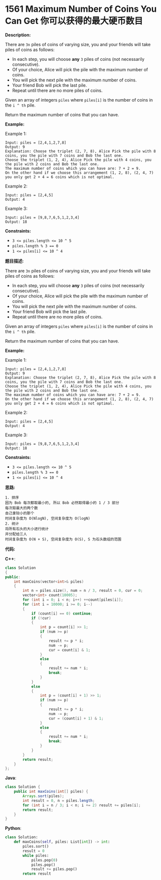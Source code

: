 # 1561 Maximum Number of Coins You Can Get 你可以获得的最大硬币数目

__Description:__

There are `3n` piles of coins of varying size, you and your friends will take piles of coins as follows:

- In each step, you will choose __any__ `3` piles of coins (not necessarily consecutive).
- Of your choice, Alice will pick the pile with the maximum number of coins.
- You will pick the next pile with the maximum number of coins.
- Your friend Bob will pick the last pile.
- Repeat until there are no more piles of coins.

Given an array of integers `piles` where `piles[i]` is the number of coins in the `i ^ th` pile.

Return the maximum number of coins that you can have.

__Example:__

Example 1:

```text
Input: piles = [2,4,1,2,7,8]
Output: 9
Explanation: Choose the triplet (2, 7, 8), Alice Pick the pile with 8 coins, you the pile with 7 coins and Bob the last one.
Choose the triplet (1, 2, 4), Alice Pick the pile with 4 coins, you the pile with 2 coins and Bob the last one.
The maximum number of coins which you can have are: 7 + 2 = 9.
On the other hand if we choose this arrangement (1, 2, 8), (2, 4, 7) you only get 2 + 4 = 6 coins which is not optimal.
```

Example 2:

```text
Input: piles = [2,4,5]
Output: 4
```

Example 3:

```text
Input: piles = [9,8,7,6,5,1,2,3,4]
Output: 18
```

__Constraints:__

- `3 <= piles.length <= 10 ^ 5`
- `piles.length % 3 == 0`
- `1 <= piles[i] <= 10 ^ 4`

__题目描述:__

There are `3n` piles of coins of varying size, you and your friends will take piles of coins as follows:

- In each step, you will choose __any__ `3` piles of coins (not necessarily consecutive).
- Of your choice, Alice will pick the pile with the maximum number of coins.
- You will pick the next pile with the maximum number of coins.
- Your friend Bob will pick the last pile.
- Repeat until there are no more piles of coins.

Given an array of integers `piles` where `piles[i]` is the number of coins in the `i ^ th` pile.

Return the maximum number of coins that you can have.

__Example:__

Example 1:

```text
Input: piles = [2,4,1,2,7,8]
Output: 9
Explanation: Choose the triplet (2, 7, 8), Alice Pick the pile with 8 coins, you the pile with 7 coins and Bob the last one.
Choose the triplet (1, 2, 4), Alice Pick the pile with 4 coins, you the pile with 2 coins and Bob the last one.
The maximum number of coins which you can have are: 7 + 2 = 9.
On the other hand if we choose this arrangement (1, 2, 8), (2, 4, 7) you only get 2 + 4 = 6 coins which is not optimal.
```

Example 2:

```text
Input: piles = [2,4,5]
Output: 4
```

Example 3:

```text
Input: piles = [9,8,7,6,5,1,2,3,4]
Output: 18
```

__Constraints:__

- `3 <= piles.length <= 10 ^ 5`
- `piles.length % 3 == 0`
- `1 <= piles[i] <= 10 ^ 4`

__思路:__

```text
1. 排序
因为 Bob 每次都取最小的, 所以 Bob 必然取得最小的 1 / 3 部分
每次取最大的两个数
自己拿较小的那个
时间复杂度为 O(NlogN), 空间复杂度为 O(logN)
2. 统计
将所有石头的大小进行统计
并分配给三人
时间复杂度为 O(N + S), 空间复杂度为 O(S), S 为石头数组的范围
```

__代码:__

__C++__:

```C++
class Solution 
{
public:
    int maxCoins(vector<int>& piles) 
    {
        int n = piles.size(), num = n / 3, result = 0, cur = 0;
        vector<int> count(10005);
        for (int i = 0; i < n; i++) ++count[piles[i]];
        for (int i = 10000; i >= 0; i--)
        {
            if (count[i] == 0) continue;
            if (!cur)
            {
                int p = count[i] >> 1;
                if (num >= p)
                {
                    result += p * i;
                    num -= p;
                    cur = count[i] & 1;
                }
                else
                {
                    result += num * i;
                    break;
                }
            }
            else
            {
                int p = (count[i] + 1) >> 1;
                if (num >= p)
                {
                    result += p * i;
                    num -= p;
                    cur = (count[i] + 1) & 1;
                }
                else
                {
                    result += num * i;
                    break;
                }
            }
        }
        return result;
    }
};
```

__Java__:

```Java
class Solution {
    public int maxCoins(int[] piles) {
        Arrays.sort(piles);
        int result = 0, n = piles.length;
        for (int i = n / 3; i < n; i += 2) result += piles[i];
        return result;
    }
}
```

__Python__:

```Python
class Solution:
    def maxCoins(self, piles: List[int]) -> int:
        piles.sort()
        result = 0
        while piles:
            piles.pop(0)
            piles.pop()
            result += piles.pop()
        return result
```
